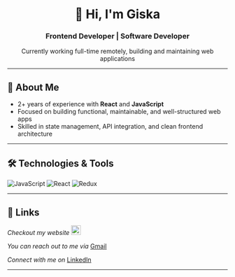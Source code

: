<h1 align="center">👋 Hi, I'm Giska</h1>
<h3 align="center">Frontend Developer | Software Developer</h3>

<p align="center">
  Currently working full-time remotely, building and maintaining web applications
</p>

---

## 🧠 About Me

- 2+ years of experience with **React** and **JavaScript**  
- Focused on building functional, maintainable, and well-structured web apps  
- Skilled in state management, API integration, and clean frontend architecture  

---

## 🛠️ Technologies & Tools

![JavaScript](https://img.shields.io/badge/.-JavaScript-informational?style=flat&logo=javascript&logoColor=white&color=2bbc8a)
![React](https://img.shields.io/badge/.-React-informational?style=flat&logo=react&logoColor=white&color=2bbc8a)
![Redux](https://img.shields.io/badge/.-Redux-informational?style=flat&logo=redux&logoColor=white&color=2bbc8a)

---

## 🔗 Links

  <p>
    <i>Checkout my website</i>
    <a href="https://giskahalla.github.io/portfolio/">
      <img src="https://img.shields.io/badge/Portfolio-543DE0?style=for-the-badge&logo=About.me&logoColor=white" alt="Portfolio"  style="height:22px;">
    </a>
  </p>
  
  <p>
    <i>You can reach out to me via</i>
    <a href="mailto:giskahalla123@gmail.com">
      Gmail
    </a>
  </p>

  <p>
    <i>Connect with me on </i>
    <a href="https://www.linkedin.com/in/giska-halla-643253188">
      LinkedIn
    </a>
  </p>  

---
